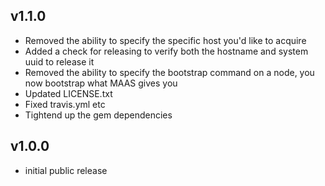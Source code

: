 ## v1.1.0
* Removed the ability to specify the specific host you'd like to acquire
* Added a check for releasing to verify both the hostname and system uuid to release it
* Removed the ability to specify the bootstrap command on a node, you now bootstrap what MAAS gives you
* Updated LICENSE.txt
* Fixed travis.yml etc
* Tightend up the gem dependencies


## v1.0.0
* initial public release
